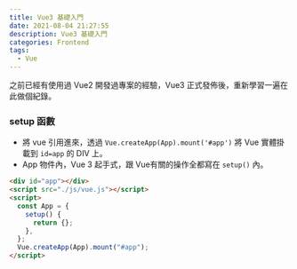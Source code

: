 ```yaml
---
title: Vue3 基礎入門
date: 2021-08-04 21:27:55
description: Vue3 基礎入門
categories: Frontend
tags:
  - Vue
---
```

之前已經有使用過 Vue2 開發過專案的經驗，Vue3 正式發佈後，重新學習一遍在此做個紀錄。

### setup 函數

* 將 vue 引用進來，透過 `Vue.createApp(App).mount('#app')` 將 Vue 實體掛載到 `id=app` 的 DIV 上。
* App 物件內，Vue 3 起手式，跟 Vue有關的操作全都寫在 `setup()` 內。

``` html
<div id="app"></div>
<script src="./js/vue.js"></script>
<script>
  const App = {
    setup() {
      return {};
    },
  };
  Vue.createApp(App).mount("#app");
</script>
```